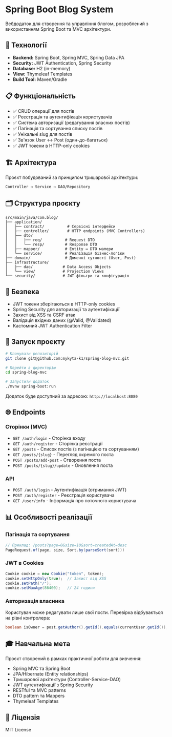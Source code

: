 # Spring Boot Blog System

Вебдодаток для створення та управління блогом, розроблений з використанням Spring Boot та MVC архітектури.

## 🚀 Технології

- **Backend:** Spring Boot, Spring MVC, Spring Data JPA
- **Security:** JWT Authentication, Spring Security
- **Database:** H2 (in-memory)
- **View:** Thymeleaf Templates
- **Build Tool:** Maven/Gradle

## 📋 Функціональність

- ✅ CRUD операції для постів
- ✅ Реєстрація та аутентифікація користувачів
- ✅ Система авторизації (редагування власних постів)
- ✅ Пагінація та сортування списку постів
- ✅ Унікальні slug для постів
- ✅ Зв'язок User ↔ Post (один-до-багатьох)
- ✅ JWT токени в HTTP-only cookies

## 🏗️ Архітектура

Проєкт побудований за принципом тришарової архітектури:

```
Controller → Service → DAO/Repository
```

## 🗂️ Структура проєкту

```
src/main/java/com.blog/
├── application/
│   ├── contract/          # Сервісні інтерфейси
│   ├── controller/        # HTTP endpoints (MVC Controllers)
│   ├── dto/              
│   │   ├── req/          # Request DTO
│   │   └── resp/         # Response DTO
│   ├── mapper/           # Entity ↔ DTO мапери
│   └── service/          # Реалізація бізнес-логіки
├── domain/               # Доменні сутності (User, Post)
├── infrastructure/
│   ├── dao/             # Data Access Objects
│   └── view/            # Projection Views
└── security/            # JWT фільтри та конфігурація
```

## 🔐 Безпека

- JWT токени зберігаються в HTTP-only cookies
- Spring Security для авторизації та аутентифікації
- Захист від XSS та CSRF атак
- Валідація вхідних даних (@Valid, @Validated)
- Кастомний JWT Authentication Filter

## 🚦 Запуск проєкту

```bash
# Клонувати репозиторій
git clone git@github.com:mykyta-k1/spring-blog-mvc.git

# Перейти в директорію
cd spring-blog-mvc

# Запустити додаток
./mvnw spring-boot:run
```

Додаток буде доступний за адресою: `http://localhost:8080`

## 🌐 Endpoints

### Сторінки (MVC)
- `GET /auth/login` - Сторінка входу
- `GET /auth/register` - Сторінка реєстрації
- `GET /posts` - Список постів (з пагінацією та сортуванням)
- `GET /posts/{slug}` - Перегляд окремого поста
- `POST /posts/add-post` - Створення поста
- `POST /posts/{slug}/update` - Оновлення поста

### API
- `POST /auth/login` - Аутентифікація (отримання JWT)
- `POST /auth/register` - Реєстрація користувача
- `GET /user/info` - Інформація про поточного користувача

## 📊 Особливості реалізації

### Пагінація та сортування
```java
// Приклад: /posts?page=0&size=10&sort=createdAt=desc
PageRequest.of(page, size, Sort.by(parseSort(sort)))
```

### JWT в Cookies
```java
Cookie cookie = new Cookie("token", token);
cookie.setHttpOnly(true);  // Захист від XSS
cookie.setPath("/");
cookie.setMaxAge(86400);   // 24 години
```

### Авторизація власника
Користувач може редагувати лише свої пости. Перевірка відбувається на рівні контролера:
```java
boolean isOwner = post.getAuthor().getId().equals(currentUser.getId());
```

## 🎓 Навчальна мета

Проєкт створений в рамках практичної роботи для вивчення:
- Spring MVC та Spring Boot
- JPA/Hibernate (Entity relationships)
- Тришарової архітектури (Controller-Service-DAO)
- JWT аутентифікації з Spring Security
- RESTful та MVC patterns
- DTO pattern та Mappers
- Thymeleaf Templates

## 📄 Ліцензія

MIT License
